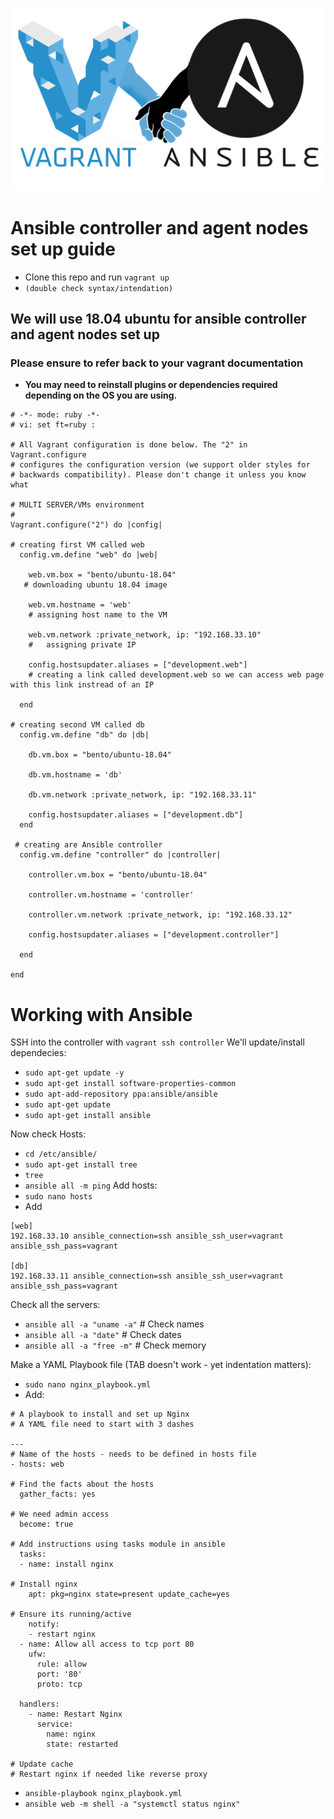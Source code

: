 ![](ANSVagrant-1.png)

# Ansible controller and agent nodes set up guide
- Clone this repo and run `vagrant up`
- `(double check syntax/intendation)`

## We will use 18.04 ubuntu for ansible controller and agent nodes set up 
### Please ensure to refer back to your vagrant documentation

- **You may need to reinstall plugins or dependencies required depending on the OS you are using.**

```vagrant 
# -*- mode: ruby -*-
# vi: set ft=ruby :

# All Vagrant configuration is done below. The "2" in Vagrant.configure
# configures the configuration version (we support older styles for
# backwards compatibility). Please don't change it unless you know what

# MULTI SERVER/VMs environment 
#
Vagrant.configure("2") do |config|

# creating first VM called web  
  config.vm.define "web" do |web|
    
    web.vm.box = "bento/ubuntu-18.04"
   # downloading ubuntu 18.04 image

    web.vm.hostname = 'web'
    # assigning host name to the VM
    
    web.vm.network :private_network, ip: "192.168.33.10"
    #   assigning private IP
    
    config.hostsupdater.aliases = ["development.web"]
    # creating a link called development.web so we can access web page with this link instread of an IP   
        
  end
  
# creating second VM called db
  config.vm.define "db" do |db|
    
    db.vm.box = "bento/ubuntu-18.04"
    
    db.vm.hostname = 'db'
    
    db.vm.network :private_network, ip: "192.168.33.11"
    
    config.hostsupdater.aliases = ["development.db"]     
  end

 # creating are Ansible controller
  config.vm.define "controller" do |controller|
    
    controller.vm.box = "bento/ubuntu-18.04"
    
    controller.vm.hostname = 'controller'
    
    controller.vm.network :private_network, ip: "192.168.33.12"
    
    config.hostsupdater.aliases = ["development.controller"] 
    
  end

end
```
# Working with Ansible
SSH into the controller with `vagrant ssh controller`
We'll update/install dependecies:
- `sudo apt-get update -y`
- `sudo apt-get install software-properties-common`
- `sudo apt-add-repository ppa:ansible/ansible`
- `sudo apt-get update`
- `sudo apt-get install ansible`

Now check Hosts:
- `cd /etc/ansible/`
- `sudo apt-get install tree`
- `tree`
- `ansible all -m ping`
Add hosts:
- `sudo nano hosts`
- Add 
```
[web]
192.168.33.10 ansible_connection=ssh ansible_ssh_user=vagrant ansible_ssh_pass=vagrant

[db]
192.168.33.11 ansible_connection=ssh ansible_ssh_user=vagrant ansible_ssh_pass=vagrant
 ```

Check all the servers:
- `ansible all -a "uname -a"` # Check names
- `ansible all -a "date"`     # Check dates
- `ansible all -a "free -m"`  # Check memory

Make a YAML Playbook file (TAB doesn't work - yet indentation matters):
- `sudo nano nginx_playbook.yml`
- Add:
```
# A playbook to install and set up Nginx
# A YAML file need to start with 3 dashes

---
# Name of the hosts - needs to be defined in hosts file
- hosts: web

# Find the facts about the hosts
  gather_facts: yes

# We need admin access
  become: true

# Add instructions using tasks module in ansible
  tasks:
  - name: install nginx

# Install nginx
    apt: pkg=nginx state=present update_cache=yes

# Ensure its running/active
    notify:
    - restart nginx
  - name: Allow all access to tcp port 80
    ufw:
      rule: allow
      port: '80'
      proto: tcp

  handlers:
    - name: Restart Nginx
      service:
        name: nginx
        state: restarted

# Update cache
# Restart nginx if needed like reverse proxy
```
- `ansible-playbook nginx_playbook.yml`
- `ansible web -m shell -a "systemctl status nginx"`


